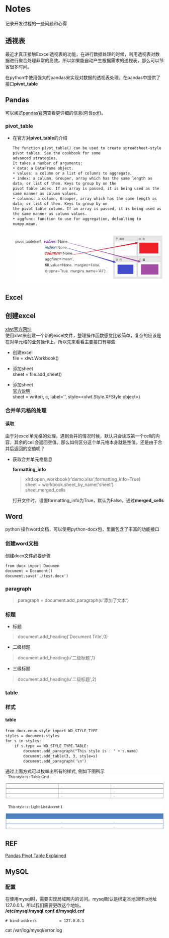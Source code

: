 # Notes

记录开发过程的一些问题和心得


## 透视表

最近才真正接触Exxcel透视表的功能，在进行数据处理的时候，利用透视表对数据进行聚合处理非常的高效。所以如果能自动产生根据需求的透视表，那么可以节省很多时间。

在python中使用强大的pandas来实现对数据的透视表处理。在pandas中提供了接口**pivot_table**

## Pandas

可以阅览[pandas官网](http://pandas.pydata.org/)查看更详细的信息(包含[pdf](http://117.128.6.31/cache/pandas.pydata.org/pandas-docs/stable/pandas.pdf?ich_args2=461-27115917036847_a9bbaaf53a84f3a0e6a84f629d176d3f_10001002_9c89612ad4c0f6d49e39518939a83798_061bfaaa0f142965b5714397065536a6))。

### pivot_table

* 在官方对**pivot_table**的介绍

  ```text
  The function pivot_table() can be used to create spreadsheet-style pivot tables. See the cookbook for some
  advanced strategies.
  It takes a number of arguments:
  • data: a DataFrame object.
  • values: a column or a list of columns to aggregate.
  • index: a column, Grouper, array which has the same length as data, or list of them. Keys to group by on the
  pivot table index. If an array is passed, it is being used as the same manner as column values.
  • columns: a column, Grouper, array which has the same length as data, or list of them. Keys to group by on
  the pivot table column. If an array is passed, it is being used as the same manner as column values.
  • aggfunc: function to use for aggregation, defaulting to numpy.mean.
  ```

  ![avatar](note/imgs/api-pivot_table.png)


## Excel

## 创建excel

[xlwt官方网址](https://xlwt.readthedocs.io/en/latest/index.html)  
使用xlwt来创建一个新的excel文件，整理操作函数感觉比较简单，复杂的应该是在对单元格的业务操作上。所以先来看看主要接口有哪些

* 创建excel  
    file = xlwt.Workbook()

* 添加sheet  
    sheet = file.add_sheet()  

* 添加sheet  
    [官方说明](https://xlwt.readthedocs.io/en/latest/api.html?highlight=write)  
    sheet = write(r, c, label='', style=<xlwt.Style.XFStyle object>)  


### 合并单元格的处理

#### 读取

由于对excel单元格的处理，遇到合并的情况时候，默认只会读取第一个cell的内容，其余的cell会返回空值。那么如何区分这个单元格本身就是空值，还是由于合并后返回的空值呢？

* 获取合并单元格信息

  **formatting_info**  
  
  > xlrd.open_workbook(r'demo.xlsx',formatting_info=True)  
  > sheet = workbook.sheet_by_name('sheet')  
  > sheet.merged_cells  
  
 
  打开文件时，设置formatting_info为True，默认为False。通过**merged_cells**
  
## Word

python 操作word文档，可以使用python-docx包，里面包含了丰富的功能接口

### 创建word文档

创建docx文件必要步骤
```text
from docx import Documen
document = Document()
document.save('./test.docx')
```

### paragraph

> paragraph = document.add_paragraph(u'添加了文本')

### 标题

* 标题

> document.add_heading('Document Title',0)

* 二级标题

> document.add_heading(u'二级标题',1)

* 三级标题

> document.add_heading(u'二级标题',2)


### table

### 样式

#### table

```text
from docx.enum.style import WD_STYLE_TYPE
styles = document.styles
for s in styles:
    if s.type == WD_STYLE_TYPE.TABLE:
        document.add_paragraph("This style is : " + s.name)
        document.add_table(3, 3, style=s)
        document.add_paragraph('\n')
```

通过上面方式可以枚举出所有的样式, 例如下图所示
![avatar](./note/imgs/table-style-1.png)

![avatar](./note/imgs/table-style-2.png)

## REF

[Pandas Pivot Table Explained](https://pbpython.com/pandas-pivot-table-explained.html)

## MySQL

### 配置

在使用mysql时，需要实现局域网内的访问。mysql默认是绑定本地回环ip地址127.0.0.1。所以我们需要更改这个地址。  
**/etc/mysql/mysql.conf.d/mysqld.cnf**

```text
# bind-address          = 127.0.0.1
```

cat /var/log/mysql/error.log

